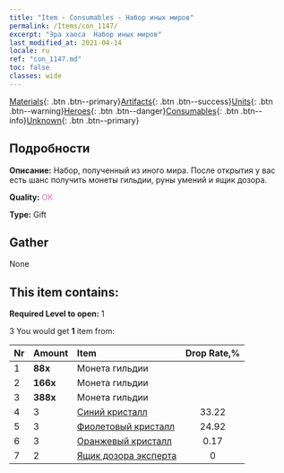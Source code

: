 ```yaml
---
title: "Item - Consumables - Набор иных миров"
permalink: /Items/con_1147/
excerpt: "Эра хаоса  Набор иных миров"
last_modified_at: 2021-04-14
locale: ru
ref: "con_1147.md"
toc: false
classes: wide
---
```

 [Materials](/ru/Items/){: .btn .btn--primary}[Artifacts](/ru/Items/Artifacts/){: .btn .btn--success}[Units](/ru/Items/Units/){: .btn .btn--warning}[Heroes](/ru/Items/Heroes/){: .btn .btn--danger}[Consumables](/ru/Items/Consumables/){: .btn .btn--info}[Unknown](/ru/Items/Unknown/){: .btn .btn--primary}

## Подробности
 **Описание:** Набор, полученный из иного мира. После открытия у вас есть шанс получить монеты гильдии, руны умений и ящик дозора.

 **Quality:** <span style="color: #DA70D6">OK</span>

 **Type:** Gift

## Gather

  None

## This item contains:

 **Required Level to open:** 1

 3 You would get **1** item  from:

  | Nr | Amount |     Item    | Drop Rate,% |
  |:---|:-------|:------------|:---------:|
  | 1 |  **88x** | Монета гильдии |  | 24.92 | 
  | 2 |  **166x** | Монета гильдии |  | 16.61 | 
  | 3 |  **388x** | Монета гильдии |  | 0.17 | 
  | 4 | 3 | [Синий кристалл](/ru/Items/con_716/) | 33.22 | 
  | 5 | 3 | [Фиолетовый кристалл](/ru/Items/con_720/) | 24.92 | 
  | 6 | 3 | [Оранжевый кристалл](/ru/Items/con_730/) | 0.17 | 
  | 7 | 2 | [Ящик дозора эксперта](/ru/Items/con_773/) | 0 | 
